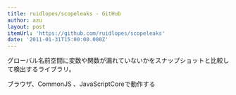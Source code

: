 ```yaml
---
title: ruidlopes/scopeleaks - GitHub
author: azu
layout: post
itemUrl: 'https://github.com/ruidlopes/scopeleaks'
date: '2011-01-31T15:00:00.000Z'
---
```

グローバル名前空間に変数や関数が漏れていないかをスナップショットと比較して検出するライブラリ。

ブラウザ、CommonJS 、JavaScriptCoreで動作する
